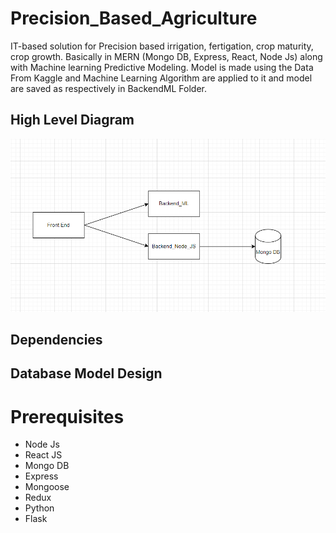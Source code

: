 # Precision_Based_Agriculture
IT-based solution for Precision based irrigation, fertigation, crop maturity, crop growth. Basically in MERN (Mongo DB, Express, React, Node Js) along with Machine learning Predictive Modeling. Model is made using the Data From Kaggle and Machine Learning Algorithm are applied to it and model are saved as respectively in BackendML Folder.

## High Level Diagram
![High Level Diagram](https://github.com/shivamnarware/Precision_Based_Agriculture/blob/main/Images/HLD.PNG)

## Dependencies

## Database Model Design

# Prerequisites
* Node Js
* React JS
* Mongo DB
* Express
* Mongoose
* Redux
* Python  
* Flask
